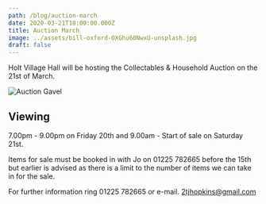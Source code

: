 ```yaml
---
path: /blog/auction-march
date: 2020-03-21T18:00:00.000Z
title: Auction March
image: ../assets/bill-oxford-OXGhu60NwxU-unsplash.jpg
draft: false
---
```


Holt Village Hall will be hosting the Collectables & Household Auction on the 21st of March.

![Auction Gavel](../assets/bill-oxford-OXGhu60NwxU-unsplash.jpg)

<!-- end -->

## Viewing

7.00pm - 9.00pm on Friday 20th and 9.00am - Start of sale on Saturday 21st.

Items for sale must be booked in with Jo on 01225 782665 before the 15th but earlier is advised as there is a limit to the number of items we can take in for the sale.

For further information ring 01225 782665 or e-mail. [2tjhopkins@gmail.com](2tjhopkins@gmail.com)
